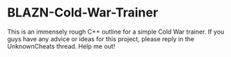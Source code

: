 # BLAZN-Cold-War-Trainer
This is an immensely rough C++ outline for a simple Cold War trainer. If you guys have any advice or ideas for this project, please reply in the UnknownCheats thread. Help me out!

